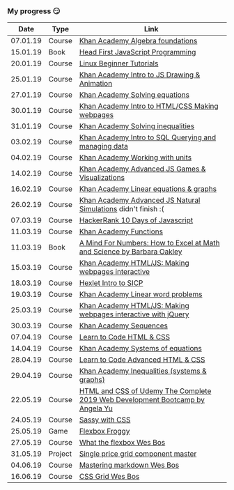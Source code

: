 ### My progress 😏
| Date     | Type    | Link                                                                                                                                                          |
| -------- | ------- | ------------------------------------------------------------------------------------------------------------------------------------------------------------- |
| 07.01.19 | Course  | [Khan Academy Algebra foundations](https://www.khanacademy.org/math/algebra/introduction-to-algebra)                                                          |
| 15.01.19 | Book    | [Head First JavaScript Programming](https://www.oreilly.com/library/view/head-first-javascript/9781449340124/)                                                |
| 20.01.19 | Course  | [Linux Beginner Tutorials](https://www.linux.org/forums/linux-beginner-tutorials.123/)                                                                        |
| 25.01.19 | Course  | [Khan Academy Intro to JS Drawing & Animation](https://www.khanacademy.org/computing/computer-programming/programming)                                        |
| 27.01.19 | Course  | [Khan Academy Solving equations](https://www.khanacademy.org/math/algebra/one-variable-linear-equations)                                                      |
| 30.01.19 | Course  | [Khan Academy Intro to HTML/CSS Making webpages](https://www.khanacademy.org/computing/computer-programming/html-css)                                         |
| 31.01.19 | Course  | [Khan Academy Solving inequalities](https://www.khanacademy.org/math/algebra/one-variable-linear-inequalities)                                                |
| 03.02.19 | Course  | [Khan Academy Intro to SQL Querying and managing data](https://www.khanacademy.org/computing/computer-programming/sql)                                        |
| 04.02.19 | Course  | [Khan Academy Working with units](https://www.khanacademy.org/math/algebra/units-in-modeling)                                                                 |
| 14.02.19 | Course  | [Khan Academy Advanced JS Games & Visualizations](https://www.khanacademy.org/computing/computer-programming/programming-games-visualizations)                |
| 16.02.19 | Course  | [Khan Academy Linear equations & graphs](https://www.khanacademy.org/math/algebra/two-var-linear-equations)                                                   |
| 26.02.19 | Course  | [Khan Academy Advanced JS Natural Simulations](https://www.khanacademy.org/computing/computer-programming/programming-natural-simulations) didn't finish :(   |
| 07.03.19 | Course  | [HackerRank 10 Days of Javascript](https://www.hackerrank.com/domains/tutorials/10-days-of-javascript)                                                        |
| 11.03.19 | Course  | [Khan Academy Functions](https://www.khanacademy.org/math/algebra/algebra-functions)                                                                          |
| 11.03.19 | Book    | [A Mind For Numbers: How to Excel at Math and Science by Barbara Oakley](https://www.amazon.com/Mind-Numbers-Science-Flunked-Algebra-ebook/dp/B00G3L19ZU)     |
| 15.03.19 | Course  | [Khan Academy HTML/JS: Making webpages interactive](https://www.khanacademy.org/computing/computer-programming/html-css-js)                                   |
| 18.03.19 | Course  | [Hexlet Intro to SICP](https://ru.hexlet.io/courses/sicp)                                                                                                     |
| 19.03.19 | Course  | [Khan Academy Linear word problems](https://www.khanacademy.org/math/algebra/linear-word-problems)                                                            |
| 25.03.19 | Course  | [Khan Academy HTML/JS: Making webpages interactive with jQuery](https://www.khanacademy.org/computing/computer-programming/html-js-jquery)                    |
| 30.03.19 | Course  | [Khan Academy Sequences](https://www.khanacademy.org/math/algebra/sequences)                                                                                  |
| 07.04.19 | Course  | [Learn to Code HTML & CSS](https://learn.shayhowe.com/html-css/)                                                                                              |
| 14.04.19 | Course  | [Khan Academy Systems of equations](https://www.khanacademy.org/math/algebra/systems-of-linear-equations)                                                     |
| 28.04.19 | Course  | [Learn to Code Advanced HTML & CSS](https://learn.shayhowe.com/advanced-html-css/)                                                                            |
| 29.04.19 | Course  | [Khan Academy Inequalities (systems & graphs)](https://www.khanacademy.org/math/algebra/two-variable-linear-inequalities)                                     |
| 22.05.19 | Course  | [HTML and CSS of Udemy The Complete 2019 Web Development Bootcamp by Angela Yu](https://www.udemy.com/the-complete-web-development-bootcamp/learn/v4/content) |
| 24.05.19 | Course  | [Sassy with CSS](http://www.sassshop.com)                                                                                                                     |
| 25.05.19 | Game    | [Flexbox Froggy](https://flexboxfroggy.com)                                                                                                                   |
| 27.05.19 | Course  | [What the flexbox Wes Bos](https://flexbox.io)                                                                                                                |
| 31.05.19 | Project | [Single price grid component master](https://astrakhanrinat.github.io/frontend-mentor/single-price-grid-component-master/index.html)                          |
| 04.06.19 | Course  | [Mastering markdown Wes Bos](https://masteringmarkdown.com/)                                                                                                  |
| 16.06.19 | Course  | [CSS Grid Wes Bos](https://cssgrid.io)                                                                                                                        |  |
